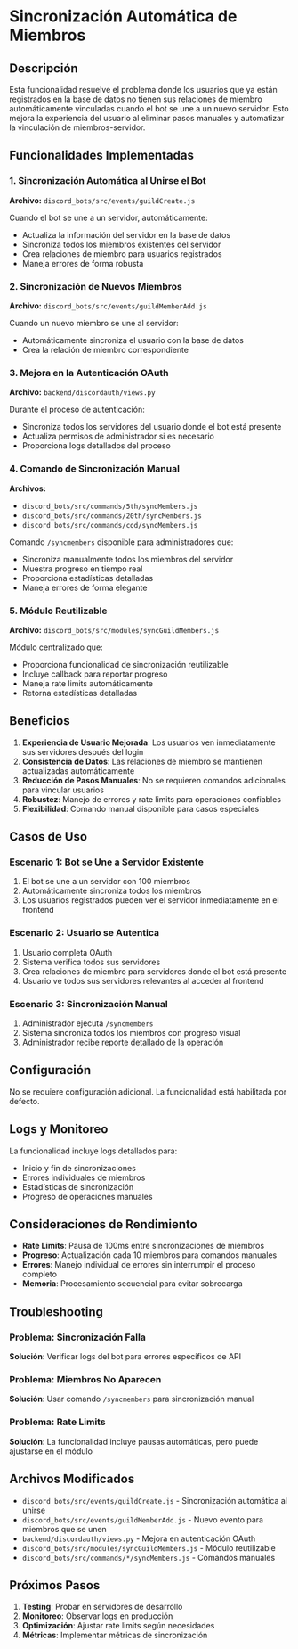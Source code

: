 # Sincronización Automática de Miembros

## Descripción

Esta funcionalidad resuelve el problema donde los usuarios que ya están registrados en la base de datos no tienen sus relaciones de miembro automáticamente vinculadas cuando el bot se une a un nuevo servidor. Esto mejora la experiencia del usuario al eliminar pasos manuales y automatizar la vinculación de miembros-servidor.

## Funcionalidades Implementadas

### 1. Sincronización Automática al Unirse el Bot

**Archivo:** `discord_bots/src/events/guildCreate.js`

Cuando el bot se une a un servidor, automáticamente:
- Actualiza la información del servidor en la base de datos
- Sincroniza todos los miembros existentes del servidor
- Crea relaciones de miembro para usuarios registrados
- Maneja errores de forma robusta

### 2. Sincronización de Nuevos Miembros

**Archivo:** `discord_bots/src/events/guildMemberAdd.js`

Cuando un nuevo miembro se une al servidor:
- Automáticamente sincroniza el usuario con la base de datos
- Crea la relación de miembro correspondiente

### 3. Mejora en la Autenticación OAuth

**Archivo:** `backend/discordauth/views.py`

Durante el proceso de autenticación:
- Sincroniza todos los servidores del usuario donde el bot está presente
- Actualiza permisos de administrador si es necesario
- Proporciona logs detallados del proceso

### 4. Comando de Sincronización Manual

**Archivos:** 
- `discord_bots/src/commands/5th/syncMembers.js`
- `discord_bots/src/commands/20th/syncMembers.js`
- `discord_bots/src/commands/cod/syncMembers.js`

Comando `/syncmembers` disponible para administradores que:
- Sincroniza manualmente todos los miembros del servidor
- Muestra progreso en tiempo real
- Proporciona estadísticas detalladas
- Maneja errores de forma elegante

### 5. Módulo Reutilizable

**Archivo:** `discord_bots/src/modules/syncGuildMembers.js`

Módulo centralizado que:
- Proporciona funcionalidad de sincronización reutilizable
- Incluye callback para reportar progreso
- Maneja rate limits automáticamente
- Retorna estadísticas detalladas

## Beneficios

1. **Experiencia de Usuario Mejorada**: Los usuarios ven inmediatamente sus servidores después del login
2. **Consistencia de Datos**: Las relaciones de miembro se mantienen actualizadas automáticamente
3. **Reducción de Pasos Manuales**: No se requieren comandos adicionales para vincular usuarios
4. **Robustez**: Manejo de errores y rate limits para operaciones confiables
5. **Flexibilidad**: Comando manual disponible para casos especiales

## Casos de Uso

### Escenario 1: Bot se Une a Servidor Existente
1. El bot se une a un servidor con 100 miembros
2. Automáticamente sincroniza todos los miembros
3. Los usuarios registrados pueden ver el servidor inmediatamente en el frontend

### Escenario 2: Usuario se Autentica
1. Usuario completa OAuth
2. Sistema verifica todos sus servidores
3. Crea relaciones de miembro para servidores donde el bot está presente
4. Usuario ve todos sus servidores relevantes al acceder al frontend

### Escenario 3: Sincronización Manual
1. Administrador ejecuta `/syncmembers`
2. Sistema sincroniza todos los miembros con progreso visual
3. Administrador recibe reporte detallado de la operación

## Configuración

No se requiere configuración adicional. La funcionalidad está habilitada por defecto.

## Logs y Monitoreo

La funcionalidad incluye logs detallados para:
- Inicio y fin de sincronizaciones
- Errores individuales de miembros
- Estadísticas de sincronización
- Progreso de operaciones manuales

## Consideraciones de Rendimiento

- **Rate Limits**: Pausa de 100ms entre sincronizaciones de miembros
- **Progreso**: Actualización cada 10 miembros para comandos manuales
- **Errores**: Manejo individual de errores sin interrumpir el proceso completo
- **Memoria**: Procesamiento secuencial para evitar sobrecarga

## Troubleshooting

### Problema: Sincronización Falla
**Solución**: Verificar logs del bot para errores específicos de API

### Problema: Miembros No Aparecen
**Solución**: Usar comando `/syncmembers` para sincronización manual

### Problema: Rate Limits
**Solución**: La funcionalidad incluye pausas automáticas, pero puede ajustarse en el módulo

## Archivos Modificados

- `discord_bots/src/events/guildCreate.js` - Sincronización automática al unirse
- `discord_bots/src/events/guildMemberAdd.js` - Nuevo evento para miembros que se unen
- `backend/discordauth/views.py` - Mejora en autenticación OAuth
- `discord_bots/src/modules/syncGuildMembers.js` - Módulo reutilizable
- `discord_bots/src/commands/*/syncMembers.js` - Comandos manuales

## Próximos Pasos

1. **Testing**: Probar en servidores de desarrollo
2. **Monitoreo**: Observar logs en producción
3. **Optimización**: Ajustar rate limits según necesidades
4. **Métricas**: Implementar métricas de sincronización 